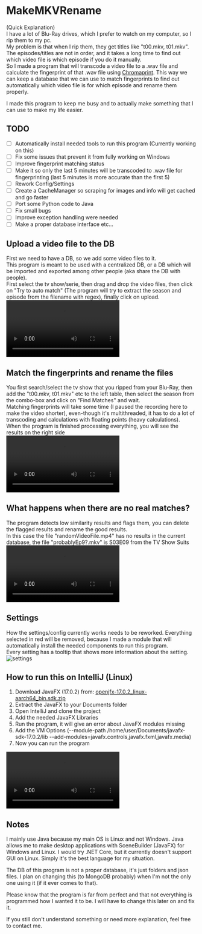 # MakeMKVRename
(Quick Explanation)<br> I have a lot of Blu-Ray drives, which I prefer to watch on my computer, so I rip them to my pc.  
My problem is that when I rip them, they get titles like "t00.mkv, t01.mkv". The episodes/titles are not in order, and it takes a long time to find out which video file is which episode if you do it manually.  
So I made a program that will transcode a video file to a .wav file and calculate the fingerprint of that .wav file using [Chromaprint](https://github.com/acoustid/chromaprint).  This way we can keep a database that we can use to match fingerprints to find out automatically which video file is for which episode and rename them properly.

I made this program to keep me busy and to actually make something that I can use to make my life easier.

## TODO
- [ ] Automatically install needed tools to run this program (Currently working on this)
- [ ] Fix some issues that prevent it from fully working on Windows
- [ ] Improve fingerprint matching status
- [ ] Make it so only the last 5 minutes will be transcoded to .wav file for fingerprinting (last 5 minutes is more accurate than the first 5)
- [ ] Rework Config/Settings
- [ ] Create a CacheManager so scraping for images and info will get cached and go faster
- [ ] Port some Python code to Java
- [ ] Fix small bugs
- [ ] Improve exception handling were needed
- [ ] Make a proper database interface etc...

## Upload a video file to the DB
First we need to have a DB, so we add some video files to it.  
This program is meant to be used with a centralized DB, or a DB which will be imported and exported among other people (aka share the DB with people).  
First select the tv show/serie, then drag and drop the video files, then click on "Try to auto match" (The program will try to extract the season and episode from the filename with regex), finally click on upload.
<video src="https://user-images.githubusercontent.com/73956677/162569865-acfb79c9-033c-4887-aa68-e43b73e68574.mp4"></video>

## Match the fingerprints and rename the files
You first search/select the tv show that you ripped from your Blu-Ray, then add the "t00.mkv, t01.mkv" etc to the left table, then select the season from the combo-box and click on "Find Matches" and wait.  
Matching fingerprints will take some time (I paused the recording here to make the video shorter), even-though it's multithreaded, it has to do a lot of transcoding and calculations with floating points (heavy calculations).  
When the program is finished processing everything, you will see the results on the right side  
<video src="https://user-images.githubusercontent.com/73956677/162572425-c37c05b8-5633-4bf1-9388-e0056f82a384.mp4"></video>

## What happens when there are no real matches?
The program detects low similarity results and flags them, you can delete the flagged results and rename the good results.  
In this case the file "randomVideoFile.mp4" has no results in the current database, the file "probablyEp9?.mkv" is S03E09 from the TV Show Suits  
<video src="https://user-images.githubusercontent.com/73956677/162572637-87cae79d-ce0b-4803-8c79-95274f2322a8.mp4"></video>

## Settings
How the settings/config currently works needs to be reworked. Everything selected in red will be removed, because I made a module that will automatically install the needed components to run this program.  
Every setting has a tooltip that shows more information about the setting.
![settings](https://user-images.githubusercontent.com/73956677/162572766-c7e4ab8c-ea4b-4240-ab91-3329cf1a0965.png)

## How to run this on IntelliJ (Linux)
1. Download JavaFX (17.0.2) from: [openjfx-17.0.2_linux-aarch64_bin.sdk.zip](https://download2.gluonhq.com/openjfx/17.0.2/openjfx-17.0.2_linux-aarch64_bin-sdk.zip)
2. Extract the JavaFX to your Documents folder
3. Open IntelliJ and clone the project
4. Add the needed JavaFX Libraries
5. Run the program, it will give an error about JavaFX modules missing
6. Add the VM Options (--module-path /home/user/Documents/javafx-sdk-17.0.2/lib --add-modules=javafx.controls,javafx.fxml,javafx.media)
7. Now you can run the program

<video src="https://user-images.githubusercontent.com/73956677/162590936-cc16f0ac-8d24-4cf6-b5b3-78e79eaea6dc.mp4"></video>

## Notes
I mainly use Java because my main OS is Linux and not Windows. Java allows me to make desktop applications with SceneBuilder (JavaFX) for Windows and Linux. I would try .NET Core, but it currently doesn't support GUI on Linux. Simply it's the best language for my situation.  
  
The DB of this program is not a proper database, it's just folders and json files. I plan on changing this (to MongoDB probably) when I'm not the only one using it (if it ever comes to that).

Please know that the program is far from perfect and that not everything is programmed how I wanted it to be. I will have to change this later on and fix it.

If you still don't understand something or need more explanation, feel free to contact me.
